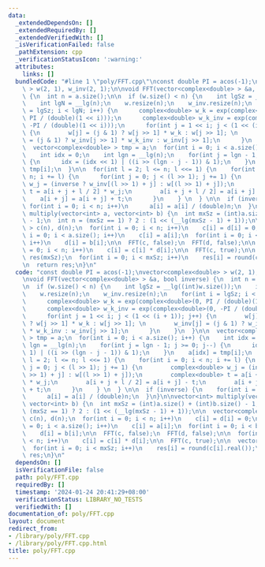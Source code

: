 ```yaml
---
data:
  _extendedDependsOn: []
  _extendedRequiredBy: []
  _extendedVerifiedWith: []
  _isVerificationFailed: false
  _pathExtension: cpp
  _verificationStatusIcon: ':warning:'
  attributes:
    links: []
  bundledCode: "#line 1 \"poly/FFT.cpp\"\nconst double PI = acos(-1);\nvector<complex<double>\
    \ > w(2, 1), w_inv(2, 1);\n\nvoid FFT(vector<complex<double> > &a, bool inverse)\
    \ {\n  int n = a.size();\n\n  if (w.size() < n) {\n    int lgSz = __lg((int)w.size());\n\
    \    int lgN = __lg(n);\n    w.resize(n);\n    w_inv.resize(n);\n    for(int i\
    \ = lgSz; i < lgN; i++) {\n      complex<double> w_k = exp(complex<double>(0,\
    \ PI / (double)(1 << i)));\n      complex<double> w_k_inv = exp(complex<double>(0,\
    \ -PI / (double)(1 << i)));\n      for(int j = 1 << i; j < (1 << (i + 1)); j++)\
    \ {\n        w[j] = (j & 1) ? w[j >> 1] * w_k : w[j >> 1]; \n        w_inv[j]\
    \ = (j & 1) ? w_inv[j >> 1] * w_k_inv : w_inv[j >> 1];\n      }\n    }\n  }\n\n\
    \  vector<complex<double> > tmp = a;\n  for(int i = 0; i < a.size(); i++) {\n\
    \    int idx = 0;\n    int lgn = __lg(n);\n    for(int j = lgn - 1; j >= 0; j--)\
    \ {\n      idx = (idx << 1) | ((i >> (lgn - j - 1)) & 1);\n    }\n    a[idx] =\
    \ tmp[i];\n  }\n\n  for(int l = 2; l <= n; l <<= 1) {\n    for(int i = 0; i <\
    \ n; i += l) {\n      for(int j = 0; j < (l >> 1); j += 1) {\n        complex<double>\
    \ w_j = (inverse ? w_inv[(l >> 1) + j] : w[(l >> 1) + j]);\n        complex<double>\
    \ t = a[i + j + l / 2] * w_j;\n        a[i + j + l / 2] = a[i + j] - t;\n    \
    \    a[i + j] = a[i + j] + t;\n      }\n    } \n  } \n\n  if (inverse) {\n   \
    \ for(int i = 0; i < n; i++)\n      a[i] = a[i] / (double)n;\n  }\n}\n\nvector<int>\
    \ multiply(vector<int> a, vector<int> b) {\n  int mxSz = (int)a.size() + (int)b.size()\
    \ - 1;\n  int n = (mxSz == 1) ? 2 : (1 << (__lg(mxSz - 1) + 1));\n\n  vector<complex<double>\
    \ > c(n), d(n);\n  for(int i = 0; i < n; i++)\n    c[i] = d[i] = 0;\n  for(int\
    \ i = 0; i < a.size(); i++)\n    c[i] = a[i];\n  for(int i = 0; i < b.size();\
    \ i++)\n    d[i] = b[i];\n\n  FFT(c, false);\n  FFT(d, false);\n\n  for(int i\
    \ = 0; i < n; i++)\n    c[i] = c[i] * d[i];\n\n  FFT(c, true);\n\n  vector<int>\
    \ res(mxSz);\n  for(int i = 0; i < mxSz; i++)\n    res[i] = round(c[i].real());\n\
    \n  return res;\n}\n"
  code: "const double PI = acos(-1);\nvector<complex<double> > w(2, 1), w_inv(2, 1);\n\
    \nvoid FFT(vector<complex<double> > &a, bool inverse) {\n  int n = a.size();\n\
    \n  if (w.size() < n) {\n    int lgSz = __lg((int)w.size());\n    int lgN = __lg(n);\n\
    \    w.resize(n);\n    w_inv.resize(n);\n    for(int i = lgSz; i < lgN; i++) {\n\
    \      complex<double> w_k = exp(complex<double>(0, PI / (double)(1 << i)));\n\
    \      complex<double> w_k_inv = exp(complex<double>(0, -PI / (double)(1 << i)));\n\
    \      for(int j = 1 << i; j < (1 << (i + 1)); j++) {\n        w[j] = (j & 1)\
    \ ? w[j >> 1] * w_k : w[j >> 1]; \n        w_inv[j] = (j & 1) ? w_inv[j >> 1]\
    \ * w_k_inv : w_inv[j >> 1];\n      }\n    }\n  }\n\n  vector<complex<double>\
    \ > tmp = a;\n  for(int i = 0; i < a.size(); i++) {\n    int idx = 0;\n    int\
    \ lgn = __lg(n);\n    for(int j = lgn - 1; j >= 0; j--) {\n      idx = (idx <<\
    \ 1) | ((i >> (lgn - j - 1)) & 1);\n    }\n    a[idx] = tmp[i];\n  }\n\n  for(int\
    \ l = 2; l <= n; l <<= 1) {\n    for(int i = 0; i < n; i += l) {\n      for(int\
    \ j = 0; j < (l >> 1); j += 1) {\n        complex<double> w_j = (inverse ? w_inv[(l\
    \ >> 1) + j] : w[(l >> 1) + j]);\n        complex<double> t = a[i + j + l / 2]\
    \ * w_j;\n        a[i + j + l / 2] = a[i + j] - t;\n        a[i + j] = a[i + j]\
    \ + t;\n      }\n    } \n  } \n\n  if (inverse) {\n    for(int i = 0; i < n; i++)\n\
    \      a[i] = a[i] / (double)n;\n  }\n}\n\nvector<int> multiply(vector<int> a,\
    \ vector<int> b) {\n  int mxSz = (int)a.size() + (int)b.size() - 1;\n  int n =\
    \ (mxSz == 1) ? 2 : (1 << (__lg(mxSz - 1) + 1));\n\n  vector<complex<double> >\
    \ c(n), d(n);\n  for(int i = 0; i < n; i++)\n    c[i] = d[i] = 0;\n  for(int i\
    \ = 0; i < a.size(); i++)\n    c[i] = a[i];\n  for(int i = 0; i < b.size(); i++)\n\
    \    d[i] = b[i];\n\n  FFT(c, false);\n  FFT(d, false);\n\n  for(int i = 0; i\
    \ < n; i++)\n    c[i] = c[i] * d[i];\n\n  FFT(c, true);\n\n  vector<int> res(mxSz);\n\
    \  for(int i = 0; i < mxSz; i++)\n    res[i] = round(c[i].real());\n\n  return\
    \ res;\n}\n"
  dependsOn: []
  isVerificationFile: false
  path: poly/FFT.cpp
  requiredBy: []
  timestamp: '2024-01-24 20:41:29+08:00'
  verificationStatus: LIBRARY_NO_TESTS
  verifiedWith: []
documentation_of: poly/FFT.cpp
layout: document
redirect_from:
- /library/poly/FFT.cpp
- /library/poly/FFT.cpp.html
title: poly/FFT.cpp
---
```

